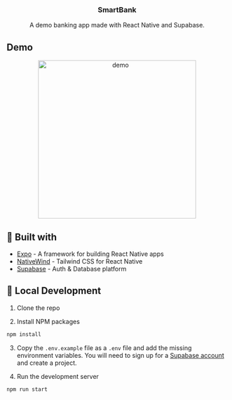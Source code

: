 <h3 align="center">SmartBank</h3>

<p align="center">
    A demo banking app made with React Native and Supabase.
</p>


## Demo
<p align="center">
  <img src="docs/demo.gif" alt="demo" width="360" />
</p>


## 🔧 Built with
- [Expo](https://expo.dev/) - A framework for building React Native apps
- [NativeWind](https://www.nativewind.dev/) - Tailwind CSS for React Native
- [Supabase](https://supabase.com/) - Auth & Database platform

## 🚀 Local Development

1. Clone the repo

2. Install NPM packages

```sh
npm install
```

3. Copy the `.env.example` file as a `.env` file and add the missing environment variables.
You will need to sign up for a [Supabase account](https://supabase.com/) and create a project.

4. Run the development server

```
npm run start
```
